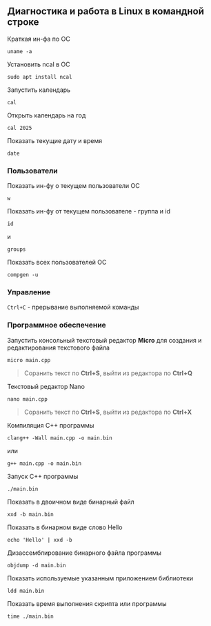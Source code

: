 ## Диагностика и работа в Linux в командной строке

Краткая ин-фа по ОС
```shell
uname -a
```

Установить ncal в ОС
```shell
sudo apt install ncal
```

Запустить календарь
```shell
cal
```

Открыть календарь на год
```shell
cal 2025
```

Показать текущие дату и время
```shell
date
```

### Пользователи

Показать ин-фу о текущем пользователи ОС
```shell
w
```

Показать ин-фу от текущем пользователе - группа и id
```shell
id
```

и

```shell
groups
```

Показать всех пользователей ОС
```shell
compgen -u
```

### Управление

```Ctrl+C``` - прерывание выполняемой команды

### Программное обеспечение

Запустить консольный текстовый редактор **Micro** для создания и редактирования текстового файла
```shell
micro main.cpp
```

> Соранить текст по **Ctrl+S**, выйти из редактора по **Ctrl+Q**

Текстовый редактор Nano
```shell
nano main.cpp
```

> Соранить текст по **Ctrl+S**, выйти из редактора по **Ctrl+X**



Компиляция C++ программы
```shell
clang++ -Wall main.cpp -o main.bin
```

или

```shell
g++ main.cpp -o main.bin
```


Запуск С++ программы
```shell
./main.bin
```

Показать в двоичном виде бинарный файл
```shell
xxd -b main.bin
```

Показать в бинарном виде слово Hello
```shell
echo 'Hello' | xxd -b
```

Дизассемблирование бинарного файла программы
```shell
objdump -d main.bin
```

Показать используемые указанным приложением библиотеки
```shell
ldd main.bin
```

Показать время выполнения скрипта или программы
```shell
time ./main.bin
```


















